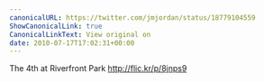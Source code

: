 ```yaml
---
canonicalURL: https://twitter.com/jmjordan/status/18779104559
ShowCanonicalLink: true
CanonicalLinkText: View original on
date: 2010-07-17T17:02:31+00:00
---
```

The 4th at Riverfront Park http://flic.kr/p/8jnps9
